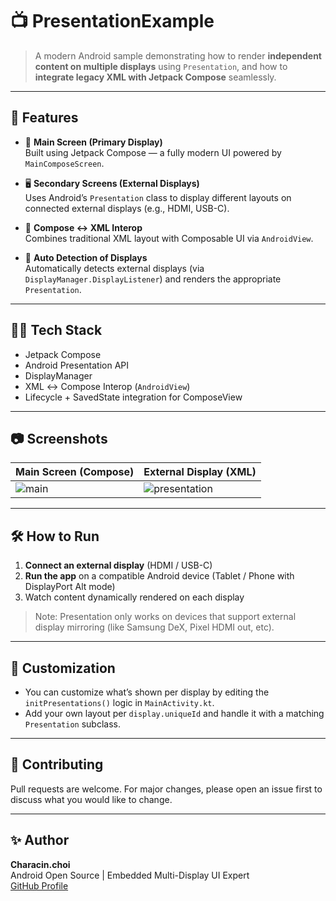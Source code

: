 # 📺 PresentationExample

> A modern Android sample demonstrating how to render **independent content on multiple displays** using `Presentation`, and how to **integrate legacy XML with Jetpack Compose** seamlessly.

---

## 🚀 Features

- 📱 **Main Screen (Primary Display)**  
  Built using Jetpack Compose — a fully modern UI powered by `MainComposeScreen`.

- 🖥️ **Secondary Screens (External Displays)**  
  Uses Android’s `Presentation` class to display different layouts on connected external displays (e.g., HDMI, USB-C).

- 🔀 **Compose ↔ XML Interop**  
  Combines traditional XML layout with Composable UI via `AndroidView`.

- 🔌 **Auto Detection of Displays**  
  Automatically detects external displays (via `DisplayManager.DisplayListener`) and renders the appropriate `Presentation`.

---

## 🧑‍💻 Tech Stack

- Jetpack Compose
- Android Presentation API
- DisplayManager
- XML ↔ Compose Interop (`AndroidView`)
- Lifecycle + SavedState integration for ComposeView

---

## 📷 Screenshots

| Main Screen (Compose) | External Display (XML) |
|-----------------------|------------------------|
| ![main](docs/screenshot_main.png) | ![presentation](docs/screenshot_presentation.png) |

---

## 🛠️ How to Run

1. **Connect an external display** (HDMI / USB-C)
2. **Run the app** on a compatible Android device (Tablet / Phone with DisplayPort Alt mode)
3. Watch content dynamically rendered on each display

> Note: Presentation only works on devices that support external display mirroring (like Samsung DeX, Pixel HDMI out, etc).

---

## 🧩 Customization

- You can customize what’s shown per display by editing the `initPresentations()` logic in `MainActivity.kt`.
- Add your own layout per `display.uniqueId` and handle it with a matching `Presentation` subclass.

---

## 🤝 Contributing

Pull requests are welcome. For major changes, please open an issue first to discuss what you would like to change.

---

## ✨ Author

**Characin.choi**  
Android Open Source | Embedded Multi-Display UI Expert  
[GitHub Profile](https://github.com/choisc91)



